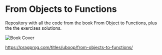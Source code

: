 # From Objects to Functions

Repository with all the code from the book From Object to Functions, plus the the exercises solutions.

![Book Cover]([http://url/to/img.png](https://pragprog.com/titles/uboop/from-objects-to-functions/uboop.jpg))

https://pragprog.com/titles/uboop/from-objects-to-functions/


